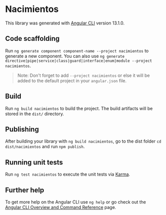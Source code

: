 # Nacimientos

This library was generated with [Angular CLI](https://github.com/angular/angular-cli) version 13.1.0.

## Code scaffolding

Run `ng generate component component-name --project nacimientos` to generate a new component. You can also use `ng generate directive|pipe|service|class|guard|interface|enum|module --project nacimientos`.
> Note: Don't forget to add `--project nacimientos` or else it will be added to the default project in your `angular.json` file. 

## Build

Run `ng build nacimientos` to build the project. The build artifacts will be stored in the `dist/` directory.

## Publishing

After building your library with `ng build nacimientos`, go to the dist folder `cd dist/nacimientos` and run `npm publish`.

## Running unit tests

Run `ng test nacimientos` to execute the unit tests via [Karma](https://karma-runner.github.io).

## Further help

To get more help on the Angular CLI use `ng help` or go check out the [Angular CLI Overview and Command Reference](https://angular.io/cli) page.
